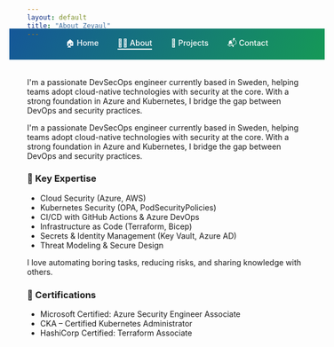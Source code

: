 ```yaml
---
layout: default
title: "About Zeyaul"
---
```


<div style="background: linear-gradient(120deg, #155799, #159957); padding: 1rem 0; margin: -2rem -2rem 2rem -2rem; text-align: center;">
  <nav style="color: white;">
    <a href="{{ '/' | relative_url }}" style="color: white; margin: 0 15px; text-decoration: none; font-weight: 500; border-bottom: 2px solid transparent; padding-bottom: 2px;">🏠 Home</a>
    <a href="{{ '/about' | relative_url }}" style="color: white; margin: 0 15px; text-decoration: none; font-weight: 500; border-bottom: 2px solid #fff; padding-bottom: 2px;">👨‍💻 About</a>
    <a href="{{ '/projects' | relative_url }}" style="color: white; margin: 0 15px; text-decoration: none; font-weight: 500; border-bottom: 2px solid transparent; padding-bottom: 2px;">🚀 Projects</a>
    <a href="{{ '/contact' | relative_url }}" style="color: white; margin: 0 15px; text-decoration: none; font-weight: 500; border-bottom: 2px solid transparent; padding-bottom: 2px;">📬 Contact</a>
  </nav>
</div>

I'm a passionate DevSecOps engineer currently based in Sweden, helping teams adopt cloud-native technologies with security at the core. With a strong foundation in Azure and Kubernetes, I bridge the gap between DevOps and security practices.

I'm a passionate DevSecOps engineer currently based in Sweden, helping teams adopt cloud-native technologies with security at the core. With a strong foundation in Azure and Kubernetes, I bridge the gap between DevOps and security practices.

### 💼 Key Expertise

- Cloud Security (Azure, AWS)
- Kubernetes Security (OPA, PodSecurityPolicies)
- CI/CD with GitHub Actions & Azure DevOps
- Infrastructure as Code (Terraform, Bicep)
- Secrets & Identity Management (Key Vault, Azure AD)
- Threat Modeling & Secure Design

I love automating boring tasks, reducing risks, and sharing knowledge with others.

### 🎯 Certifications

- Microsoft Certified: Azure Security Engineer Associate
- CKA – Certified Kubernetes Administrator
- HashiCorp Certified: Terraform Associate